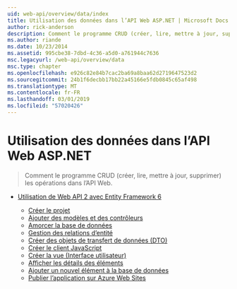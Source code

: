 ```yaml
---
uid: web-api/overview/data/index
title: Utilisation des données dans l’API Web ASP.NET | Microsoft Docs
author: rick-anderson
description: Comment le programme CRUD (créer, lire, mettre à jour, supprimer) les opérations dans l’API Web.
ms.author: riande
ms.date: 10/23/2014
ms.assetid: 995cbe38-7dbd-4c36-a5d0-a761944c7636
msc.legacyurl: /web-api/overview/data
msc.type: chapter
ms.openlocfilehash: e926c82e84b7cac2ba69a8baa62d2719647523d2
ms.sourcegitcommit: 24b1f6decbb17bb22a45166e5fdb0845c65af498
ms.translationtype: MT
ms.contentlocale: fr-FR
ms.lasthandoff: 03/01/2019
ms.locfileid: "57020426"
---
```

<a name="working-with-data-in-aspnet-web-api"></a>Utilisation des données dans l’API Web ASP.NET
====================
> Comment le programme CRUD (créer, lire, mettre à jour, supprimer) les opérations dans l’API Web.


- [Utilisation de Web API 2 avec Entity Framework 6](using-web-api-with-entity-framework/index.md)

    - [Créer le projet](using-web-api-with-entity-framework/part-1.md)
    - [Ajouter des modèles et des contrôleurs](using-web-api-with-entity-framework/part-2.md)
    - [Amorcer la base de données](using-web-api-with-entity-framework/part-3.md)
    - [Gestion des relations d’entité](using-web-api-with-entity-framework/part-4.md)
    - [Créer des objets de transfert de données (DTO)](using-web-api-with-entity-framework/part-5.md)
    - [Créer le client JavaScript](using-web-api-with-entity-framework/part-6.md)
    - [Créer la vue (Interface utilisateur)](using-web-api-with-entity-framework/part-7.md)
    - [Afficher les détails des éléments](using-web-api-with-entity-framework/part-8.md)
    - [Ajouter un nouvel élément à la base de données](using-web-api-with-entity-framework/part-9.md)
    - [Publier l’application sur Azure Web Sites](using-web-api-with-entity-framework/part-10.md)
